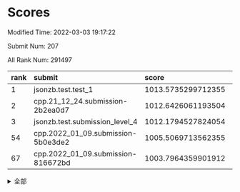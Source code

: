 # Scores

Modified Time: 2022-03-03 19:17:22

Submit Num: 207

All Rank Num: 291497

| rank |               submit               |       score        |       sigma        | pk_num |
| :--- | :--------------------------------- | :----------------- | :----------------- | :----- |
| 1    | jsonzb.test.test_1                 | 1013.5735299712355 | 0.8078645873453653 | 5637   |
| 2    | cpp.21_12_24.submission-2b2ea0d7   | 1012.6426061193504 | 0.7705979233952799 | 5633   |
| 3    | jsonzb.test.submission_level_4     | 1012.1794527824054 | 0.7895836709340177 | 5631   |
| 54   | cpp.2022_01_09.submission-5b0e3de2 | 1005.5069713562355 | 0.7224418267574447 | 5634   |
| 67   | cpp.2022_01_09.submission-816672bd | 1003.7964359901912 | 0.7283570100790933 | 5632   |


<details>
<summary>全部</summary>

| rank |                 submit                 |       score        |       sigma        | pk_num |
| :--- | :------------------------------------- | :----------------- | :----------------- | :----- |
| 1    | jsonzb.test.test_1                     | 1013.5735299712355 | 0.8078645873453653 | 5637   |
| 2    | cpp.21_12_24.submission-2b2ea0d7       | 1012.6426061193504 | 0.7705979233952799 | 5633   |
| 3    | jsonzb.test.submission_level_4         | 1012.1794527824054 | 0.7895836709340177 | 5631   |
| 4    | gobigger.level_3.submission_level_3_42 | 1011.7553758082245 | 0.7739754318894572 | 5632   |
| 5    | gobigger.level_3.submission_level_3_43 | 1011.4856614356546 | 0.7803681429230603 | 5637   |
| 6    | gobigger.level_3.submission_level_3_26 | 1011.2937697763157 | 0.7672257238709231 | 5634   |
| 7    | gobigger.level_3.submission_level_3_10 | 1011.1313615365536 | 0.7639448142493043 | 5632   |
| 8    | gobigger.level_3.submission_level_3_13 | 1010.9799723155604 | 0.7713103711278887 | 5625   |
| 9    | gobigger.level_3.submission_level_3_7  | 1010.9319497811105 | 0.7654769743024005 | 5630   |
| 10   | gobigger.level_3.submission_level_3_36 | 1010.9155817842116 | 0.7748181938787055 | 5636   |
| 11   | gobigger.level_3.submission_level_3_0  | 1010.8916405062405 | 0.7799797264843485 | 5631   |
| 12   | gobigger.level_3.submission_level_3_39 | 1010.85079055938   | 0.7483766316667111 | 5635   |
| 13   | gobigger.level_3.submission_level_3_19 | 1010.7836523651449 | 0.7492635705921257 | 5633   |
| 14   | gobigger.level_3.submission_level_3_20 | 1010.7715681558062 | 0.7836830131032835 | 5638   |
| 15   | gobigger.level_3.submission_level_3_11 | 1010.6311447448247 | 0.7620599599585195 | 5630   |
| 16   | gobigger.level_3.submission_level_3_29 | 1010.6272459070588 | 0.7596785692080258 | 5633   |
| 17   | gobigger.level_3.submission_level_3_4  | 1010.6205591354495 | 0.7458484647676407 | 5629   |
| 18   | gobigger.level_3.submission_level_3_6  | 1010.6036383436726 | 0.747899040342199  | 5636   |
| 19   | gobigger.level_3.submission_level_3_35 | 1010.5841838422857 | 0.7787644351715611 | 5632   |
| 20   | gobigger.level_3.submission_level_3_3  | 1010.5726603376286 | 0.7551502759405888 | 5633   |
| 21   | gobigger.level_3.submission_level_3_14 | 1010.5612801249849 | 0.7691209192298891 | 5638   |
| 22   | gobigger.level_3.submission_level_3_49 | 1010.5587835431946 | 0.7597937945207212 | 5633   |
| 23   | gobigger.level_3.submission_level_3_47 | 1010.3748939457445 | 0.7549748413394463 | 5638   |
| 24   | gobigger.level_3.submission_level_3_38 | 1010.2926161636187 | 0.7532381101193637 | 5638   |
| 25   | gobigger.level_3.submission_level_3_15 | 1010.259205148811  | 0.7629920202255346 | 5628   |
| 26   | gobigger.level_3.submission_level_3_16 | 1010.2559410332859 | 0.7469257059542597 | 5631   |
| 27   | gobigger.level_3.submission_level_3_5  | 1010.1557886217313 | 0.762900347386499  | 5633   |
| 28   | gobigger.level_3.submission_level_3_33 | 1010.1034535903713 | 0.7642061594195736 | 5636   |
| 29   | gobigger.level_3.submission_level_3_22 | 1010.0955311520012 | 0.7528680293808195 | 5633   |
| 30   | gobigger.level_3.submission_level_3_44 | 1010.0590109118976 | 0.7719180252560869 | 5638   |
| 31   | gobigger.level_3.submission_level_3_25 | 1010.0583849463161 | 0.757479490273357  | 5636   |
| 32   | gobigger.level_3.submission_level_3_23 | 1010.0153960029841 | 0.7622161181154026 | 5629   |
| 33   | gobigger.level_3.submission_level_3_45 | 1009.9729807039357 | 0.7567240746304073 | 5635   |
| 34   | gobigger.level_3.submission_level_3_1  | 1009.925401256759  | 0.7713352135045753 | 5627   |
| 35   | gobigger.level_3.submission_level_3_30 | 1009.9238328054942 | 0.754933748220588  | 5635   |
| 36   | gobigger.level_3.submission_level_3_32 | 1009.9161833300985 | 0.758750020976941  | 5637   |
| 37   | gobigger.level_3.submission_level_3_40 | 1009.7895925728762 | 0.779080603374077  | 5638   |
| 38   | gobigger.level_3.submission_level_3_17 | 1009.7750048101475 | 0.7708265051109638 | 5634   |
| 39   | gobigger.level_3.submission_level_3_27 | 1009.7370562533916 | 0.7450103533838819 | 5630   |
| 40   | gobigger.level_3.submission_level_3_31 | 1009.7231487166181 | 0.7387659403369102 | 5631   |
| 41   | gobigger.level_3.submission_level_3_12 | 1009.5785312221567 | 0.7509062616596901 | 5631   |
| 42   | gobigger.level_3.submission_level_3_8  | 1009.558774822934  | 0.763986966690807  | 5629   |
| 43   | gobigger.level_3.submission_level_3_34 | 1009.5221090593639 | 0.742198937851111  | 5633   |
| 44   | gobigger.level_3.submission_level_3_2  | 1009.3215562413801 | 0.7749373380512722 | 5633   |
| 45   | gobigger.level_3.submission_level_3_48 | 1009.2876072734217 | 0.7474753727029109 | 5634   |
| 46   | gobigger.level_3.submission_level_3_28 | 1009.2363194363381 | 0.7611833977558355 | 5636   |
| 47   | gobigger.level_3.submission_level_3_18 | 1009.0397435186477 | 0.7433169719692796 | 5632   |
| 48   | gobigger.level_3.submission_level_3_21 | 1008.986077022759  | 0.7473289758459833 | 5630   |
| 49   | gobigger.level_3.submission_level_3_9  | 1008.9205486132157 | 0.7853091750374027 | 5630   |
| 50   | gobigger.level_3.submission_level_3_41 | 1008.9188870630252 | 0.7517038786088541 | 5627   |
| 51   | gobigger.level_3.submission_level_3_37 | 1008.8818848237391 | 0.7514477869499495 | 5635   |
| 52   | gobigger.level_3.submission_level_3_46 | 1008.7348653423602 | 0.7624977144458294 | 5638   |
| 53   | gobigger.level_3.submission_level_3_24 | 1007.856890147001  | 0.7324891824589382 | 5631   |
| 54   | cpp.2022_01_09.submission-5b0e3de2     | 1005.5069713562355 | 0.7224418267574447 | 5634   |
| 55   | gobigger.level_1.submission_level_1_21 | 1004.8844001829528 | 0.71442608805137   | 5634   |
| 56   | gobigger.level_1.submission_level_1_31 | 1004.784722257653  | 0.7315500919478992 | 5636   |
| 57   | gobigger.level_1.submission_level_1_49 | 1004.750599542186  | 0.7340231288017457 | 5632   |
| 58   | gobigger.level_1.submission_level_1_6  | 1004.7287418733297 | 0.7311692541710452 | 5636   |
| 59   | gobigger.level_1.submission_level_1_12 | 1004.4490026651719 | 0.7281440266106867 | 5632   |
| 60   | gobigger.level_1.submission_level_1_4  | 1004.3514731644899 | 0.7054316213901873 | 5633   |
| 61   | gobigger.level_1.submission_level_1_28 | 1004.2259991889791 | 0.7244873363983423 | 5632   |
| 62   | gobigger.level_1.submission_level_1_3  | 1004.1758691832055 | 0.711740149504417  | 5635   |
| 63   | gobigger.level_1.submission_level_1_26 | 1004.1347955371448 | 0.7185937612362214 | 5638   |
| 64   | gobigger.level_1.submission_level_1_24 | 1004.0118134832348 | 0.7106013695218776 | 5634   |
| 65   | gobigger.level_1.submission_level_1_16 | 1003.9064264997849 | 0.7216686262555322 | 5634   |
| 66   | gobigger.level_1.submission_level_1_18 | 1003.8519852158029 | 0.7276278656480198 | 5631   |
| 67   | cpp.2022_01_09.submission-816672bd     | 1003.7964359901912 | 0.7283570100790933 | 5632   |
| 68   | gobigger.level_1.submission_level_1_20 | 1003.6564728790171 | 0.7153888595912874 | 5630   |
| 69   | gobigger.level_1.submission_level_1_41 | 1003.6513920883455 | 0.7162809903009407 | 5633   |
| 70   | gobigger.level_1.submission_level_1_8  | 1003.6353544562875 | 0.7161664267435653 | 5628   |
| 71   | gobigger.level_1.submission_level_1_44 | 1003.6140073805809 | 0.7315156376742236 | 5633   |
| 72   | gobigger.level_1.submission_level_1_7  | 1003.5300969331321 | 0.7193322090782045 | 5633   |
| 73   | gobigger.level_1.submission_level_1_40 | 1003.516507736968  | 0.7201205890682699 | 5636   |
| 74   | gobigger.level_1.submission_level_1_11 | 1003.5162588389956 | 0.728527476309335  | 5635   |
| 75   | gobigger.level_1.submission_level_1_34 | 1003.4471336594199 | 0.7174507884716904 | 5632   |
| 76   | gobigger.level_1.submission_level_1_23 | 1003.4302391706706 | 0.7163214876745303 | 5629   |
| 77   | gobigger.level_1.submission_level_1_47 | 1003.3799988917044 | 0.7220497546909447 | 5629   |
| 78   | gobigger.level_1.submission_level_1_42 | 1003.2947775732482 | 0.7164116268828956 | 5633   |
| 79   | gobigger.level_1.submission_level_1_38 | 1003.2894429203964 | 0.7128163980089444 | 5632   |
| 80   | gobigger.level_1.submission_level_1_25 | 1003.2503813236245 | 0.7189587051145993 | 5631   |
| 81   | gobigger.level_1.submission_level_1_39 | 1003.2493153303486 | 0.7226875457426984 | 5637   |
| 82   | gobigger.level_1.submission_level_1_17 | 1003.2292087512448 | 0.7243119330080233 | 5635   |
| 83   | gobigger.level_1.submission_level_1_13 | 1003.2282384779608 | 0.7217756380371187 | 5633   |
| 84   | gobigger.level_1.submission_level_1_48 | 1003.2227113467773 | 0.710299413770617  | 5639   |
| 85   | gobigger.level_1.submission_level_1_0  | 1003.1835586308093 | 0.7312649568603523 | 5628   |
| 86   | gobigger.level_1.submission_level_1_36 | 1003.0408283201035 | 0.7298652550011453 | 5634   |
| 87   | gobigger.level_1.submission_level_1_30 | 1002.9158336769106 | 0.7104192369966399 | 5634   |
| 88   | gobigger.level_1.submission_level_1_45 | 1002.880091605538  | 0.7172698449302204 | 5632   |
| 89   | gobigger.level_1.submission_level_1_35 | 1002.8429187858288 | 0.7098861856752858 | 5633   |
| 90   | gobigger.level_1.submission_level_1_27 | 1002.8257111969344 | 0.7189040810242613 | 5635   |
| 91   | gobigger.level_1.submission_level_1_19 | 1002.767096964534  | 0.7428408100500739 | 5631   |
| 92   | gobigger.level_1.submission_level_1_1  | 1002.7323785888907 | 0.7200845762498672 | 5631   |
| 93   | gobigger.level_1.submission_level_1_5  | 1002.6717827928919 | 0.7128339543422929 | 5630   |
| 94   | gobigger.level_1.submission_level_1_14 | 1002.6703020142121 | 0.722701794478917  | 5629   |
| 95   | gobigger.level_1.submission_level_1_33 | 1002.6282091404337 | 0.7230309864025726 | 5635   |
| 96   | gobigger.level_1.submission_level_1_43 | 1002.5304147134106 | 0.7144074217353782 | 5632   |
| 97   | gobigger.level_1.submission_level_1_22 | 1002.4951733554547 | 0.7086410859161558 | 5626   |
| 98   | gobigger.level_1.submission_level_1_15 | 1002.4694207976829 | 0.7123450774174762 | 5631   |
| 99   | gobigger.level_1.submission_level_1_9  | 1002.3509025704578 | 0.7075131083555894 | 5632   |
| 100  | gobigger.level_1.submission_level_1_2  | 1002.2689487433352 | 0.7145605319465215 | 5634   |
| 101  | gobigger.level_1.submission_level_1_29 | 1002.1358849821071 | 0.7175630035216033 | 5635   |
| 102  | gobigger.level_1.submission_level_1_37 | 1002.1122527628901 | 0.7230811882599791 | 5636   |
| 103  | gobigger.level_1.submission_level_1_10 | 1002.0919923375552 | 0.7168942414920733 | 5632   |
| 104  | gobigger.level_1.submission_level_1_46 | 1001.9514897352784 | 0.7122605005760506 | 5632   |
| 105  | gobigger.level_1.submission_level_1_32 | 1001.7781813369135 | 0.7084157004531563 | 5624   |
| 106  | gobigger.random.submission_random_43   | 997.6785126219279  | 0.7052899717736093 | 5633   |
| 107  | gobigger.random.submission_random_9    | 997.2478481940072  | 0.718537726908431  | 5634   |
| 108  | gobigger.random.submission_random_17   | 997.0358715230484  | 0.7173342559255358 | 5629   |
| 109  | gobigger.random.submission_random_28   | 996.8722141681843  | 0.720067682814234  | 5632   |
| 110  | gobigger.random.submission_random_26   | 996.826165509641   | 0.6939127622117072 | 5631   |
| 111  | gobigger.random.submission_random_35   | 996.8107244104604  | 0.7127488099699957 | 5634   |
| 112  | gobigger.random.submission_random_48   | 996.7991500308715  | 0.705576604489682  | 5633   |
| 113  | gobigger.random.submission_random_38   | 996.7321166616775  | 0.7125297976232855 | 5633   |
| 114  | gobigger.random.submission_random_27   | 996.7309588666386  | 0.7071369322757919 | 5637   |
| 115  | gobigger.random.submission_random_5    | 996.6969704201671  | 0.7146333323493902 | 5634   |
| 116  | gobigger.random.submission_random_37   | 996.3897851480509  | 0.7034560128282149 | 5637   |
| 117  | gobigger.random.submission_random_19   | 996.3160811232691  | 0.718521430992316  | 5633   |
| 118  | gobigger.random.submission_random_32   | 996.2893482546633  | 0.7173500318216004 | 5635   |
| 119  | gobigger.random.submission_random_12   | 996.272131305969   | 0.6982408699255978 | 5633   |
| 120  | gobigger.random.submission_random_13   | 996.1599157455536  | 0.713021533897867  | 5636   |
| 121  | gobigger.random.submission_random_8    | 996.0814071754558  | 0.7110505928190045 | 5634   |
| 122  | gobigger.random.submission_random_30   | 996.0606963702164  | 0.716088440113063  | 5631   |
| 123  | gobigger.random.submission_random_41   | 996.0187144072933  | 0.7232623674671217 | 5636   |
| 124  | gobigger.random.submission_random_31   | 996.0100428880614  | 0.7047887073635616 | 5634   |
| 125  | gobigger.random.submission_random_40   | 995.963824789363   | 0.7041939916673297 | 5633   |
| 126  | gobigger.random.submission_random_49   | 995.8669835519177  | 0.7239687757038935 | 5633   |
| 127  | gobigger.random.submission_random_1    | 995.8668203955649  | 0.7137198322495196 | 5631   |
| 128  | gobigger.random.submission_random_14   | 995.8351925739362  | 0.711072633012657  | 5628   |
| 129  | gobigger.random.submission_random_4    | 995.8168877703132  | 0.7132311664841026 | 5632   |
| 130  | gobigger.random.submission_random_10   | 995.7782093518482  | 0.7045023554320013 | 5634   |
| 131  | gobigger.random.submission_random_25   | 995.7743403248502  | 0.7082415702291285 | 5636   |
| 132  | gobigger.random.submission_random_33   | 995.7614017558276  | 0.6975485066050545 | 5633   |
| 133  | gobigger.random.submission_random_3    | 995.7591598316656  | 0.7000083805206553 | 5628   |
| 134  | gobigger.random.submission_random_22   | 995.751240690911   | 0.7307700798373281 | 5632   |
| 135  | gobigger.random.submission_random_44   | 995.6091613259665  | 0.7134775485419901 | 5635   |
| 136  | gobigger.random.submission_random_36   | 995.6068901784621  | 0.7301680211354915 | 5638   |
| 137  | gobigger.random.submission_random_0    | 995.5423575597014  | 0.7085247994631394 | 5637   |
| 138  | gobigger.random.submission_random_18   | 995.542107974089   | 0.7212599413615514 | 5631   |
| 139  | gobigger.random.submission_random_6    | 995.5293924566856  | 0.713703710763858  | 5634   |
| 140  | gobigger.random.submission_random_7    | 995.5001845157291  | 0.7193792337218853 | 5634   |
| 141  | gobigger.random.submission_random_15   | 995.3666061238547  | 0.7064310080411276 | 5632   |
| 142  | gobigger.random.submission_random_20   | 995.3662585871715  | 0.7211838800873682 | 5632   |
| 143  | gobigger.random.submission_random_2    | 995.3411756712434  | 0.7152087852055079 | 5641   |
| 144  | gobigger.random.submission_random_46   | 995.3072893969861  | 0.7061567730882754 | 5631   |
| 145  | gobigger.random.submission_random_47   | 995.296029954322   | 0.7147957350444705 | 5629   |
| 146  | gobigger.random.submission_random_21   | 995.2826206214072  | 0.7128966657530688 | 5635   |
| 147  | gobigger.random.submission_random_39   | 995.2779493274987  | 0.725884749325441  | 5631   |
| 148  | gobigger.random.submission_random_16   | 995.2630997556205  | 0.7084725690791217 | 5632   |
| 149  | gobigger.random.submission_random_11   | 995.2512823729433  | 0.7096377851768934 | 5632   |
| 150  | gobigger.random.submission_random_42   | 995.2092307894821  | 0.7170573106811242 | 5632   |
| 151  | gobigger.random.submission_random_45   | 995.0897174170677  | 0.7209712647655694 | 5631   |
| 152  | gobigger.random.submission_random_24   | 995.0126369580066  | 0.7364976859091921 | 5631   |
| 153  | gobigger.level_2.submission_level_2_45 | 994.9798537851849  | 0.7163910228364543 | 5635   |
| 154  | gobigger.random.submission_random_34   | 994.8971650402967  | 0.7172762004033788 | 5631   |
| 155  | gobigger.random.submission_random_29   | 994.8637568012258  | 0.7057117098701171 | 5631   |
| 156  | gobigger.random.submission_random_23   | 994.830717289498   | 0.6968961241936362 | 5628   |
| 157  | gobigger.level_2.submission_level_2_15 | 993.9118822060399  | 0.7293845430277559 | 5630   |
| 158  | gobigger.level_2.submission_level_2_28 | 993.8327158807543  | 0.7370913525422673 | 5635   |
| 159  | gobigger.level_2.submission_level_2_37 | 993.6859305308752  | 0.7395921937933757 | 5634   |
| 160  | gobigger.level_2.submission_level_2_0  | 993.6494644865925  | 0.7392035726696332 | 5633   |
| 161  | gobigger.level_2.submission_level_2_19 | 993.2708915629947  | 0.7259937043148111 | 5640   |
| 162  | gobigger.level_2.submission_level_2_24 | 993.0852426183922  | 0.7407634066621835 | 5633   |
| 163  | gobigger.level_2.submission_level_2_17 | 993.0524381172366  | 0.7375982720206831 | 5633   |
| 164  | gobigger.level_2.submission_level_2_29 | 992.9023486414218  | 0.7477545862028273 | 5635   |
| 165  | gobigger.level_2.submission_level_2_27 | 992.8627194474749  | 0.7297601198982026 | 5635   |
| 166  | gobigger.level_2.submission_level_2_11 | 992.8044336876166  | 0.7335446593678743 | 5637   |
| 167  | gobigger.level_2.submission_level_2_26 | 992.6650266246398  | 0.7526591047927566 | 5631   |
| 168  | gobigger.level_2.submission_level_2_12 | 992.6018556052812  | 0.7290980737352283 | 5632   |
| 169  | gobigger.level_2.submission_level_2_38 | 992.5949553028029  | 0.732080843970507  | 5626   |
| 170  | gobigger.level_2.submission_level_2_18 | 992.5756320956136  | 0.7315718661543132 | 5629   |
| 171  | gobigger.level_2.submission_level_2_3  | 992.5366810102927  | 0.7454804831663608 | 5629   |
| 172  | gobigger.level_2.submission_level_2_2  | 992.4454716744274  | 0.7408067794030205 | 5634   |
| 173  | gobigger.level_2.submission_level_2_40 | 992.378773746899   | 0.7394242763164378 | 5635   |
| 174  | gobigger.level_2.submission_level_2_31 | 992.3593321917089  | 0.7450536165437506 | 5632   |
| 175  | gobigger.level_2.submission_level_2_36 | 992.2878124658877  | 0.7305483390401627 | 5636   |
| 176  | gobigger.level_2.submission_level_2_13 | 992.1953451824122  | 0.7610423843924415 | 5629   |
| 177  | gobigger.level_2.submission_level_2_21 | 992.0709199798598  | 0.7583960999611328 | 5633   |
| 178  | gobigger.level_2.submission_level_2_16 | 992.0689839234705  | 0.7346883660938672 | 5635   |
| 179  | gobigger.level_2.submission_level_2_49 | 992.0589958885413  | 0.7449832296846179 | 5632   |
| 180  | gobigger.level_2.submission_level_2_1  | 992.0401958131438  | 0.7506486987406055 | 5635   |
| 181  | gobigger.level_2.submission_level_2_25 | 992.0379224801195  | 0.7544556600443164 | 5629   |
| 182  | gobigger.level_2.submission_level_2_4  | 992.0175437960472  | 0.751741728894565  | 5634   |
| 183  | gobigger.level_2.submission_level_2_30 | 991.9808445015298  | 0.736846919071698  | 5628   |
| 184  | gobigger.level_2.submission_level_2_39 | 991.9797793945529  | 0.7601587105307124 | 5634   |
| 185  | gobigger.level_2.submission_level_2_35 | 991.9719726957229  | 0.7513103886945608 | 5633   |
| 186  | gobigger.level_2.submission_level_2_33 | 991.7507424746766  | 0.7527252428103827 | 5633   |
| 187  | gobigger.level_2.submission_level_2_7  | 991.723956087663   | 0.7622427212876404 | 5632   |
| 188  | gobigger.level_2.submission_level_2_14 | 991.6865327994608  | 0.7381915414616259 | 5631   |
| 189  | gobigger.level_2.submission_level_2_41 | 991.6645900845059  | 0.755646725526163  | 5634   |
| 190  | gobigger.level_2.submission_level_2_5  | 991.6233114110628  | 0.7599078731394843 | 5636   |
| 191  | gobigger.level_2.submission_level_2_22 | 991.5769772602331  | 0.76662082562853   | 5636   |
| 192  | gobigger.level_2.submission_level_2_9  | 991.5654970228653  | 0.7575811881570268 | 5625   |
| 193  | gobigger.level_2.submission_level_2_8  | 991.4896796190195  | 0.7444643317539547 | 5630   |
| 194  | gobigger.level_2.submission_level_2_42 | 991.325165068068   | 0.7762497507469874 | 5632   |
| 195  | gobigger.level_2.submission_level_2_48 | 991.0073722719071  | 0.750258449599129  | 5636   |
| 196  | gobigger.level_2.submission_level_2_44 | 990.988186170959   | 0.7542185351312674 | 5626   |
| 197  | gobigger.level_2.submission_level_2_46 | 990.9873877768947  | 0.7557265477678509 | 5632   |
| 198  | gobigger.level_2.submission_level_2_23 | 990.9697155165671  | 0.7450012495930735 | 5627   |
| 199  | gobigger.level_2.submission_level_2_32 | 990.7870730862272  | 0.7563916758321214 | 5635   |
| 200  | gobigger.level_2.submission_level_2_43 | 990.7392634109312  | 0.7696627395225437 | 5638   |
| 201  | gobigger.level_2.submission_level_2_34 | 990.6842074243187  | 0.7693175659350193 | 5632   |
| 202  | gobigger.level_2.submission_level_2_20 | 990.6003633787051  | 0.7663361133533725 | 5633   |
| 203  | gobigger.level_2.submission_level_2_10 | 990.0501367528682  | 0.7795324543713003 | 5632   |
| 204  | gobigger.level_2.submission_level_2_6  | 990.031927034511   | 0.7562349141756375 | 5624   |
| 205  | gobigger.level_2.submission_level_2_47 | 989.8583472123092  | 0.7719113102496221 | 5638   |
| 206  | gobigger.none.submission_none_0        | 978.7717720498268  | 1.1822702142825607 | 5633   |
| 207  | gobigger.none.submission_none_1        | 976.3595334687155  | 1.5103470768520861 | 5632   |

</details>